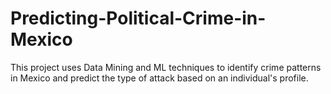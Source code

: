 # Predicting-Political-Crime-in-Mexico
This project uses Data Mining and ML techniques to identify crime patterns in Mexico and predict the type of attack based on an individual's profile.
